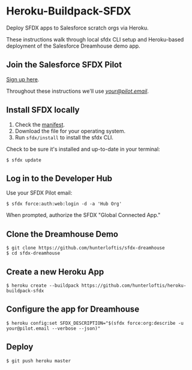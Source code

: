 # Heroku-Buildpack-SFDX

Deploy SFDX apps to Salesforce scratch orgs via Heroku.

These instructions walk through local sfdx CLI setup and
Heroku-based deployment of the Salesforce Dreamhouse demo app.

## Join the Salesforce SFDX Pilot

[Sign up here](http://go.pardot.com/l/27572/2017-01-23/6gh89x).

Throughout these instructions we'll use *your@pilot.email*.

## Install SFDX locally

1. Check the [manifest](https://developer.salesforce.com/media/salesforce-cli/manifest.json).
2. Download the file for your operating system.
3. Run `sfdx/install` to install the sfdx CLI.

Check to be sure it's installed and up-to-date in your terminal:

```
$ sfdx update
```

## Log in to the Developer Hub

Use your SFDX Pilot email:

```
$ sfdx force:auth:web:login -d -a 'Hub Org'
```

When prompted, authorize the SFDX "Global Connected App."

## Clone the Dreamhouse Demo

```
$ git clone https://github.com/hunterloftis/sfdx-dreamhouse
$ cd sfdx-dreamhouse
```

## Create a new Heroku App

```
$ heroku create --buildpack https://github.com/hunterloftis/heroku-buildpack-sfdx
```

## Configure the app for Dreamhouse

```
$ heroku config:set SFDX_DESCRIPTION="$(sfdx force:org:describe -u your@pilot.email --verbose --json)"
```

## Deploy

```
$ git push heroku master
```
